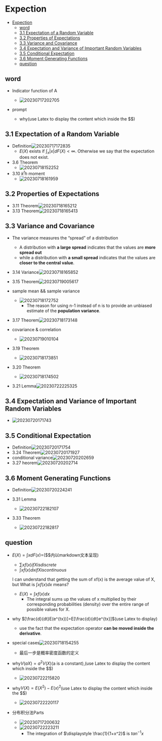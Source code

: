 # Expection

- [Expection](#expection)
  - [word](#word)
  - [3.1 Expectation of a Random Variable](#31-expectation-of-a-random-variable)
  - [3.2 Properties of Expectations](#32-properties-of-expectations)
  - [3.3 Variance and Covariance](#33-variance-and-covariance)
  - [3.4 Expectation and Variance of Important Random Variables](#34-expectation-and-variance-of-important-random-variables)
  - [3.5 Conditional Expectation](#35-conditional-expectation)
  - [3.6 Moment Generating Functions](#36-moment-generating-functions)
  - [question](#question)

## word

- Indicator function of A
  - ![20230717202705](https://raw.githubusercontent.com/Logible/Image/main/note_image/20230717202705.png)

- prompt
  - why(use Latex to display the content which inside the $$)

## 3.1 Expectation of a Random Variable

- Definition![20230717172835](https://raw.githubusercontent.com/Logible/Image/main/note_image/20230717172835.png)
  - $E(X)$ exists if $\displaystyle \int_x|x|dF(X)<\infty$. Otherwise we say that the expectation does not exist.
- 3.6 Theorem
  - ![20230718152252](https://raw.githubusercontent.com/Logible/Image/main/note_image/20230718152252.png)
- 3.10 $k^th$ moment
  - ![20230718161959](https://raw.githubusercontent.com/Logible/Image/main/note_image/20230718161959.png)

## 3.2 Properties of Expectations

- 3.11 Theorem![20230718165212](https://raw.githubusercontent.com/Logible/Image/main/note_image/20230718165212.png)
- 3.13 Theorem![20230718165413](https://raw.githubusercontent.com/Logible/Image/main/note_image/20230718165413.png)

## 3.3 Variance and Covariance

- The variance measures the “spread” of a distribution
  - A distribution with **a large spread** indicates that the values are **more spread out**
  - while a distribution with **a small spread** indicates that the values are **closer to the central value**.

- 3.14 Variance![20230718165852](https://raw.githubusercontent.com/Logible/Image/main/note_image/20230718165852.png)
- 3.15 Theorem![20230719005617](https://raw.githubusercontent.com/Logible/Image/main/note_image/20230719005617.png)
- sample mean && sample variance
  - ![20230718172752](https://raw.githubusercontent.com/Logible/Image/main/note_image/20230718172752.png)
    - The reason for using n-1 instead of n is to provide an unbiased estimate of the **population variance**.
- 3.17 Theorem![20230718173148](https://raw.githubusercontent.com/Logible/Image/main/note_image/20230718173148.png)
- covariance & correlation
  - ![20230719010104](https://raw.githubusercontent.com/Logible/Image/main/note_image/20230719010104.png)
- 3.19 Theorem
  - ![20230718173851](https://raw.githubusercontent.com/Logible/Image/main/note_image/20230718173851.png)
- 3.20 Theorem
  - ![20230718174502](https://raw.githubusercontent.com/Logible/Image/main/note_image/20230718174502.png)
- 3.21 Lemma![20230722225325](https://raw.githubusercontent.com/Logible/Image/main/note_image/20230722225325.png)

## 3.4 Expectation and Variance of Important Random Variables

- ![20230720171743](https://raw.githubusercontent.com/Logible/Image/main/note_image/20230720171743.png)

## 3.5 Conditional Expectation

- Definition![20230720171754](https://raw.githubusercontent.com/Logible/Image/main/note_image/20230720171754.png)
- 3.24 Theorem![20230720171927](https://raw.githubusercontent.com/Logible/Image/main/note_image/20230720171927.png)
- conditional variance![20230720202659](https://raw.githubusercontent.com/Logible/Image/main/note_image/20230720202659.png)
- 3.27 heorem![20230720202714](https://raw.githubusercontent.com/Logible/Image/main/note_image/20230720202714.png)

## 3.6 Moment Generating Functions

- Definition![20230720224241](https://raw.githubusercontent.com/Logible/Image/main/note_image/20230720224241.png)

- 3.31 Lemma
  - ![20230722182107](https://raw.githubusercontent.com/Logible/Image/main/note_image/20230722182107.png)
- 3.33 Theorem
  - ![20230722182817](https://raw.githubusercontent.com/Logible/Image/main/note_image/20230722182817.png)

## question

- $E(X) = \int xdF(x) =$($$内以markdown文本呈现)

  - $\sum xf(x) if X is discrete$
  - $\int xf(x)dx if X is continuous$

  I can understand that getting the sum of xf(x) is the average value of X, but What is $\int xf(x)dx$ means?

  - $E(X) = ∫xf(x)dx$
    - The integral sums up the values of x multiplied by their corresponding probabilities (density) over the entire range of possible values for X.

- why $[\frac{d}{dt}E(e^{tx})]=E[\frac{d}{dt}e^{tx}]$(use Latex to display)
  - use the fact that the expectation operator **can be moved inside the derivative**.
- special cases![20230718154255](https://raw.githubusercontent.com/Logible/Image/main/note_image/20230718154255.png)
  - 最后一步是概率密度函数的定义

- why$V(aX) = a^2V(X)$(a is a constant),(use Latex to display the content which inside the $$)
  - ![20230722215820](https://raw.githubusercontent.com/Logible/Image/main/note_image/20230722215820.png)

- why$V(X) = E(X^2)-E(x)^2$(use Latex to display the content which inside the $$)
  - ![20230722220117](https://raw.githubusercontent.com/Logible/Image/main/note_image/20230722220117.png)

- 分布积分法Parts
  - ![20230717200632](https://raw.githubusercontent.com/Logible/Image/main/note_image/20230717200632.png)
  - ![20230722223211](https://raw.githubusercontent.com/Logible/Image/main/note_image/20230722223211.png)
    - The integration of $\displaystyle \frac{1}{1+x^2}$ is $tan^{-1}x$
